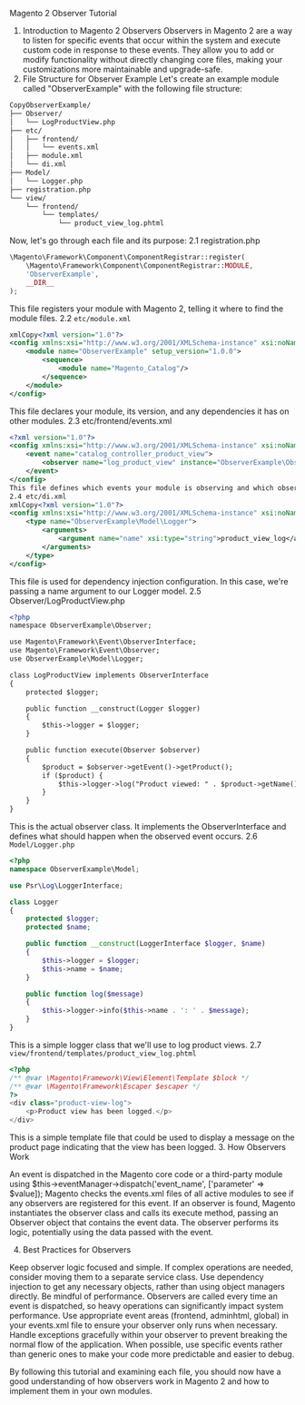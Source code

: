 Magento 2 Observer Tutorial
1. Introduction to Magento 2 Observers
Observers in Magento 2 are a way to listen for specific events that occur within the system and execute custom code in response to these events. They allow you to add or modify functionality without directly changing core files, making your customizations more maintainable and upgrade-safe.
2. File Structure for Observer Example
Let's create an example module called "ObserverExample" with the following file structure:

```bash
CopyObserverExample/
├── Observer/
│   └── LogProductView.php
├── etc/
│   ├── frontend/
│   │   └── events.xml
│   ├── module.xml
│   └── di.xml
├── Model/
│   └── Logger.php
├── registration.php
└── view/
    └── frontend/
        └── templates/
            └── product_view_log.phtml
```

Now, let's go through each file and its purpose:
2.1 registration.php
```php <?php
\Magento\Framework\Component\ComponentRegistrar::register(
    \Magento\Framework\Component\ComponentRegistrar::MODULE,
    'ObserverExample',
    __DIR__
);
```
This file registers your module with Magento 2, telling it where to find the module files.
2.2 `etc/module.xml`

```xml
xmlCopy<?xml version="1.0"?>
<config xmlns:xsi="http://www.w3.org/2001/XMLSchema-instance" xsi:noNamespaceSchemaLocation="urn:magento:framework:Module/etc/module.xsd">
    <module name="ObserverExample" setup_version="1.0.0">
        <sequence>
            <module name="Magento_Catalog"/>
        </sequence>
    </module>
</config>
```

This file declares your module, its version, and any dependencies it has on other modules.
2.3 etc/frontend/events.xml
```xml
<?xml version="1.0"?>
<config xmlns:xsi="http://www.w3.org/2001/XMLSchema-instance" xsi:noNamespaceSchemaLocation="urn:magento:framework:Event/etc/events.xsd">
    <event name="catalog_controller_product_view">
        <observer name="log_product_view" instance="ObserverExample\Observer\LogProductView" />
    </event>
</config>
This file defines which events your module is observing and which observer class should be triggered for each event.
2.4 etc/di.xml
xmlCopy<?xml version="1.0"?>
<config xmlns:xsi="http://www.w3.org/2001/XMLSchema-instance" xsi:noNamespaceSchemaLocation="urn:magento:framework:ObjectManager/etc/config.xsd">
    <type name="ObserverExample\Model\Logger">
        <arguments>
            <argument name="name" xsi:type="string">product_view_log</argument>
        </arguments>
    </type>
</config>
```

This file is used for dependency injection configuration. In this case, we're passing a name argument to our Logger model.
2.5 Observer/LogProductView.php
```xml
<?php
namespace ObserverExample\Observer;

use Magento\Framework\Event\ObserverInterface;
use Magento\Framework\Event\Observer;
use ObserverExample\Model\Logger;

class LogProductView implements ObserverInterface
{
    protected $logger;

    public function __construct(Logger $logger)
    {
        $this->logger = $logger;
    }

    public function execute(Observer $observer)
    {
        $product = $observer->getEvent()->getProduct();
        if ($product) {
            $this->logger->log("Product viewed: " . $product->getName());
        }
    }
}
```
This is the actual observer class. It implements the ObserverInterface and defines what should happen when the observed event occurs.
2.6 `Model/Logger.php`
```php
<?php
namespace ObserverExample\Model;

use Psr\Log\LoggerInterface;

class Logger
{
    protected $logger;
    protected $name;

    public function __construct(LoggerInterface $logger, $name)
    {
        $this->logger = $logger;
        $this->name = $name;
    }

    public function log($message)
    {
        $this->logger->info($this->name . ': ' . $message);
    }
}
```
This is a simple logger class that we'll use to log product views.
2.7 `view/frontend/templates/product_view_log.phtml`
```php
<?php
/** @var \Magento\Framework\View\Element\Template $block */
/** @var \Magento\Framework\Escaper $escaper */
?>
<div class="product-view-log">
    <p>Product view has been logged.</p>
</div>
```

This is a simple template file that could be used to display a message on the product page indicating that the view has been logged.
3. How Observers Work

An event is dispatched in the Magento core code or a third-party module using $this->eventManager->dispatch('event_name', ['parameter' => $value]);
Magento checks the events.xml files of all active modules to see if any observers are registered for this event.
If an observer is found, Magento instantiates the observer class and calls its execute method, passing an Observer object that contains the event data.
The observer performs its logic, potentially using the data passed with the event.

4. Best Practices for Observers

Keep observer logic focused and simple. If complex operations are needed, consider moving them to a separate service class.
Use dependency injection to get any necessary objects, rather than using object managers directly.
Be mindful of performance. Observers are called every time an event is dispatched, so heavy operations can significantly impact system performance.
Use appropriate event areas (frontend, adminhtml, global) in your events.xml file to ensure your observer only runs when necessary.
Handle exceptions gracefully within your observer to prevent breaking the normal flow of the application.
When possible, use specific events rather than generic ones to make your code more predictable and easier to debug.

By following this tutorial and examining each file, you should now have a good understanding of how observers work in Magento 2 and how to implement them in your own modules.
